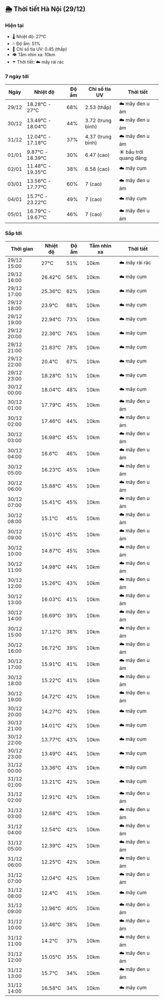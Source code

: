 ## 🌦️ Thời tiết Hà Nội (29/12)

### Hiện tại

- 🌡️ Nhiệt độ: 27℃
- 💦 Độ ẩm: 51%
- 🌟 Chỉ số tia UV: 0.45 (thấp)
- 👁️ Tầm nhìn xa: 10km
- ☂️ Thời tiết: ☁️ mây rải rác

### 7 ngày tới

| Ngày | Nhiệt độ | Độ ẩm | Chỉ số tia UV | Thời tiết |
| --- | --- | --- | --- | --- |
| 29/12 | 18.28℃ - 27℃ | 68% | 2.53 (thấp) | ☁️ mây đen u ám |
| 30/12 | 13.49℃ - 18.04℃ | 44% | 3.72 (trung bình) | ☁️ mây đen u ám |
| 31/12 | 12.04℃ - 17.18℃ | 37% | 4.37 (trung bình) | ☁️ mây đen u ám |
| 01/01 | 9.87℃ - 18.39℃ | 30% | 6.47 (cao) | ☀️ bầu trời quang đãng |
| 02/01 | 11.48℃ - 19.35℃ | 38% | 6.58 (cao) | ☁️ mây cụm |
| 03/01 | 13.56℃ - 17.77℃ | 60% | 7 (cao) | ☁️ mây đen u ám |
| 04/01 | 15.7℃ - 23.22℃ | 49% | 7 (cao) | ☁️ mây cụm |
| 05/01 | 16.79℃ - 19.67℃ | 46% | 7 (cao) | ☁️ mây đen u ám |

### Sắp tới

| Thời gian | Nhiệt độ | Độ ẩm | Tầm nhìn xa | Thời tiết |
| --- | --- | --- | --- | --- |
| 29/12 15:00 | 27℃ | 51% | 10km | ☁️ mây rải rác |
| 29/12 16:00 | 26.42℃ | 56% | 10km | ☁️ mây cụm |
| 29/12 17:00 | 25.36℃ | 62% | 10km | ☁️ mây cụm |
| 29/12 18:00 | 23.9℃ | 68% | 10km | ☁️ mây cụm |
| 29/12 19:00 | 22.94℃ | 73% | 10km | ☁️ mây cụm |
| 29/12 20:00 | 22.36℃ | 76% | 10km | ☁️ mây cụm |
| 29/12 21:00 | 21.83℃ | 78% | 10km | ☁️ mây cụm |
| 29/12 22:00 | 20.4℃ | 67% | 10km | ☁️ mây cụm |
| 29/12 23:00 | 18.28℃ | 51% | 10km | ☁️ mây cụm |
| 30/12 00:00 | 18.04℃ | 48% | 10km | ☁️ mây cụm |
| 30/12 01:00 | 17.79℃ | 45% | 10km | ☁️ mây đen u ám |
| 30/12 02:00 | 17.46℃ | 44% | 10km | ☁️ mây đen u ám |
| 30/12 03:00 | 16.98℃ | 45% | 10km | ☁️ mây đen u ám |
| 30/12 04:00 | 16.6℃ | 46% | 10km | ☁️ mây đen u ám |
| 30/12 05:00 | 16.23℃ | 45% | 10km | ☁️ mây đen u ám |
| 30/12 06:00 | 15.88℃ | 45% | 10km | ☁️ mây đen u ám |
| 30/12 07:00 | 15.41℃ | 45% | 10km | ☁️ mây đen u ám |
| 30/12 08:00 | 15.1℃ | 45% | 10km | ☁️ mây đen u ám |
| 30/12 09:00 | 15.01℃ | 45% | 10km | ☁️ mây đen u ám |
| 30/12 10:00 | 14.87℃ | 45% | 10km | ☁️ mây đen u ám |
| 30/12 11:00 | 14.98℃ | 44% | 10km | ☁️ mây đen u ám |
| 30/12 12:00 | 15.26℃ | 43% | 10km | ☁️ mây đen u ám |
| 30/12 13:00 | 16.03℃ | 41% | 10km | ☁️ mây đen u ám |
| 30/12 14:00 | 16.69℃ | 39% | 10km | ☁️ mây đen u ám |
| 30/12 15:00 | 17.12℃ | 38% | 10km | ☁️ mây đen u ám |
| 30/12 16:00 | 16.72℃ | 39% | 10km | ☁️ mây đen u ám |
| 30/12 17:00 | 15.91℃ | 41% | 10km | ☁️ mây đen u ám |
| 30/12 18:00 | 15.22℃ | 41% | 10km | ☁️ mây đen u ám |
| 30/12 19:00 | 14.72℃ | 42% | 10km | ☁️ mây đen u ám |
| 30/12 20:00 | 14.27℃ | 42% | 10km | ☁️ mây cụm |
| 30/12 21:00 | 14.01℃ | 42% | 10km | ☁️ mây cụm |
| 30/12 22:00 | 13.77℃ | 43% | 10km | ☁️ mây cụm |
| 30/12 23:00 | 13.49℃ | 44% | 10km | ☁️ mây cụm |
| 31/12 00:00 | 13.36℃ | 43% | 10km | ☁️ mây cụm |
| 31/12 01:00 | 13.21℃ | 42% | 10km | ☁️ mây cụm |
| 31/12 02:00 | 12.91℃ | 42% | 10km | ☁️ mây đen u ám |
| 31/12 03:00 | 12.68℃ | 42% | 10km | ☁️ mây đen u ám |
| 31/12 04:00 | 12.54℃ | 42% | 10km | ☁️ mây đen u ám |
| 31/12 05:00 | 12.39℃ | 42% | 10km | ☁️ mây đen u ám |
| 31/12 06:00 | 12.25℃ | 42% | 10km | ☁️ mây đen u ám |
| 31/12 07:00 | 12.04℃ | 42% | 10km | ☁️ mây đen u ám |
| 31/12 08:00 | 12.4℃ | 41% | 10km | ☁️ mây cụm |
| 31/12 09:00 | 12.96℃ | 40% | 10km | ☁️ mây đen u ám |
| 31/12 10:00 | 13.46℃ | 38% | 10km | ☁️ mây đen u ám |
| 31/12 11:00 | 14.2℃ | 37% | 10km | ☁️ mây đen u ám |
| 31/12 12:00 | 15.05℃ | 35% | 10km | ☁️ mây đen u ám |
| 31/12 13:00 | 15.7℃ | 34% | 10km | ☁️ mây đen u ám |
| 31/12 14:00 | 16.58℃ | 34% | 10km | ☁️ mây cụm |
